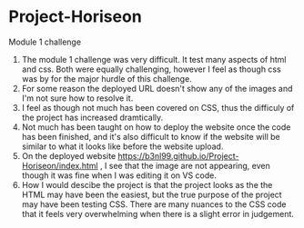 # Project-Horiseon
Module 1 challenge 

1) The module 1 challenge was very difficult. It test many aspects of html and css. Both were equally challenging, however I feel as though css was by for the major hurdle of this challenge.
2) For some reason the deployed URL doesn't show any of the images and I'm not sure how to resolve it. 
3) I feel as though not much has been covered on CSS, thus the difficuly of the project has increased dramtically. 
4) Not much has been taught on how to deploy the website once the code has been finished, and it's also difficult to know if the website will be similar to what it looks like before the website upload. 
5)  On the deployed website https://b3nl99.github.io/Project-Horiseon/index.html , I see that the image are not appearing, even though it was fine when I was editing it on VS code. 
6) How I would descibe the project is that the project looks as the the HTML may have been the easiest, but the true purpose of the project may have been testing CSS. There are many nuances to the CSS code that it feels very overwhelming when there is a slight error in judgement. 
